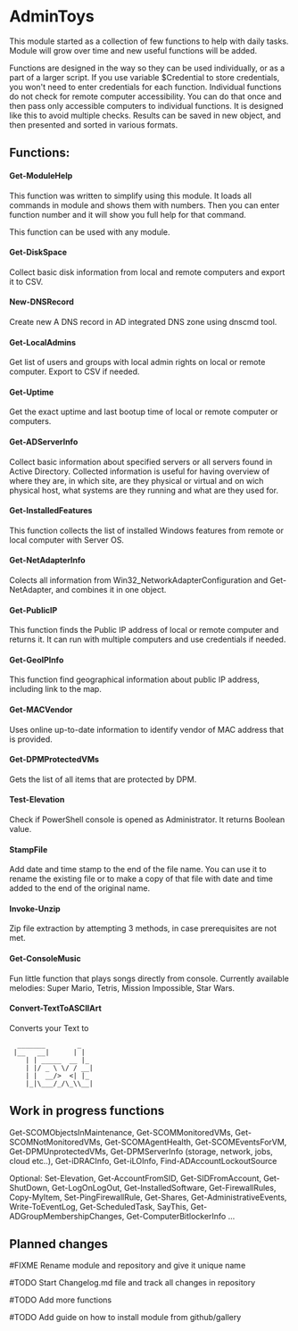# AdminToys

This module started as a collection of few functions to help with daily tasks. Module will grow over time and new useful functions will be added.

Functions are designed in the way so they can be used individually, or as a part of a larger script. If you use variable $Credential to store credentials, you won't need to enter credentials for each function. Individual functions do not check for remote computer accessibility. You can do that once and then pass only accessible computers to individual functions. It is designed like this to avoid multiple checks. Results can be saved in new object, and then presented and sorted in various formats.

## Functions:

#### Get-ModuleHelp
This function was written to simplify using this module.
It loads all commands in module and shows them with numbers. Then you can enter function number and it will show you full help for that command.

This function can be used with any module.

#### Get-DiskSpace
Collect basic disk information from local and remote computers and export it to CSV.

#### New-DNSRecord
Create new A DNS record in AD integrated DNS zone using dnscmd tool.

#### Get-LocalAdmins
Get list of users and groups with local admin rights on local or remote computer. Export to CSV if needed.

#### Get-Uptime
Get the exact uptime and last bootup time of local or remote computer or computers.

#### Get-ADServerInfo
Collect basic information about specified servers or all servers found in Active Directory. Collected information is useful for having overview of where they are, in which site, are they physical or virtual and on wich physical host, what systems are they running and what are they used for.

#### Get-InstalledFeatures
This function collects the list of installed Windows features from remote or local computer with Server OS.

#### Get-NetAdapterInfo
Colects all information from Win32_NetworkAdapterConfiguration and Get-NetAdapter, and combines it in one object.

#### Get-PublicIP
This function finds the Public IP address of local or remote computer and returns it. It can run with multiple computers and use credentials if needed.

#### Get-GeoIPInfo
This function find geographical information about public IP address, including link to the map.

#### Get-MACVendor
Uses online up-to-date information to identify vendor of MAC address that is provided.

#### Get-DPMProtectedVMs
Gets the list of all items that are protected by DPM.

#### Test-Elevation
Check if PowerShell console is opened as Administrator. It returns Boolean value.

#### StampFile
Add date and time stamp to the end of the file name. You can use it to rename the existing file or to make a copy of that file with date and time added to the end of the original name.

#### Invoke-Unzip
Zip file extraction by attempting 3 methods, in case prerequisites are not met.

#### Get-ConsoleMusic
Fun little function that plays songs directly from console. Currently available melodies: Super Mario, Tetris, Mission Impossible, Star Wars.

#### Convert-TextToASCIIArt
Converts your Text to
```
  _______        _   
 |__   __|      | |  
    | | _____  __ |_ 
    | |/ _ \ \/ / __|
    | |  __/>  <| |_ 
    |_|\___/_/\_\\__|
```

## Work in progress functions
Get-SCOMObjectsInMaintenance, Get-SCOMMonitoredVMs, Get-SCOMNotMonitoredVMs, Get-SCOMAgentHealth, Get-SCOMEventsForVM, Get-DPMUnprotectedVMs, Get-DPMServerInfo (storage, network, jobs, cloud etc..), Get-iDRACInfo, Get-iLOInfo, Find-ADAccountLockoutSource

Optional: Set-Elevation, Get-AccountFromSID, Get-SIDFromAccount, Get-ShutDown, Get-LogOnLogOut, Get-InstalledSoftware, Get-FirewallRules, Copy-MyItem, Set-PingFirewallRule, Get-Shares, Get-AdministrativeEvents, Write-ToEventLog, Get-ScheduledTask, SayThis, Get-ADGroupMembershipChanges, Get-ComputerBitlockerInfo ...

## Planned changes
#FIXME Rename module and repository and give it unique name

#TODO Start Changelog.md file and track all changes in repository

#TODO Add more functions

#TODO Add guide on how to install module from github/gallery

